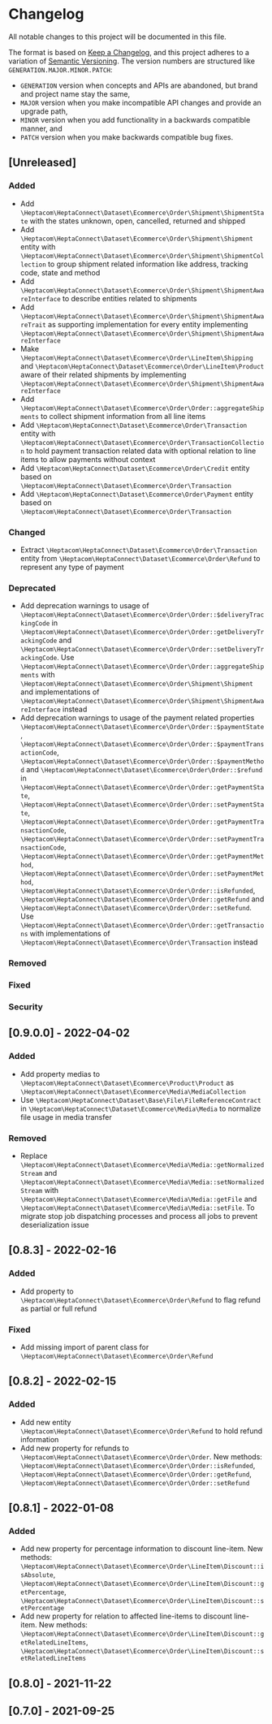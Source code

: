 # Changelog

All notable changes to this project will be documented in this file.

The format is based on [Keep a Changelog](https://keepachangelog.com/en/1.0.0/),
and this project adheres to a variation of [Semantic Versioning](https://semver.org/spec/v2.0.0.html).
The version numbers are structured like `GENERATION.MAJOR.MINOR.PATCH`:

* `GENERATION` version when concepts and APIs are abandoned, but brand and project name stay the same,
* `MAJOR` version when you make incompatible API changes and provide an upgrade path,
* `MINOR` version when you add functionality in a backwards compatible manner, and
* `PATCH` version when you make backwards compatible bug fixes.

## [Unreleased]

### Added

- Add `\Heptacom\HeptaConnect\Dataset\Ecommerce\Order\Shipment\ShipmentState` with the states unknown, open, cancelled, returned and shipped
- Add `\Heptacom\HeptaConnect\Dataset\Ecommerce\Order\Shipment\Shipment` entity with `\Heptacom\HeptaConnect\Dataset\Ecommerce\Order\Shipment\ShipmentCollection` to group shipment related information like address, tracking code, state and method
- Add `\Heptacom\HeptaConnect\Dataset\Ecommerce\Order\Shipment\ShipmentAwareInterface` to describe entities related to shipments
- Add `\Heptacom\HeptaConnect\Dataset\Ecommerce\Order\Shipment\ShipmentAwareTrait` as supporting implementation for every entity implementing `\Heptacom\HeptaConnect\Dataset\Ecommerce\Order\Shipment\ShipmentAwareInterface`
- Make `\Heptacom\HeptaConnect\Dataset\Ecommerce\Order\LineItem\Shipping` and `\Heptacom\HeptaConnect\Dataset\Ecommerce\Order\LineItem\Product` aware of their related shipments by implementing `\Heptacom\HeptaConnect\Dataset\Ecommerce\Order\Shipment\ShipmentAwareInterface`
- Add `\Heptacom\HeptaConnect\Dataset\Ecommerce\Order\Order::aggregateShipments` to collect shipment information from all line items
- Add `\Heptacom\HeptaConnect\Dataset\Ecommerce\Order\Transaction` entity with `\Heptacom\HeptaConnect\Dataset\Ecommerce\Order\TransactionCollection` to hold payment transaction related data with optional relation to line items to allow payments without context
- Add `\Heptacom\HeptaConnect\Dataset\Ecommerce\Order\Credit` entity based on `\Heptacom\HeptaConnect\Dataset\Ecommerce\Order\Transaction`
- Add `\Heptacom\HeptaConnect\Dataset\Ecommerce\Order\Payment` entity based on `\Heptacom\HeptaConnect\Dataset\Ecommerce\Order\Transaction`

### Changed

- Extract `\Heptacom\HeptaConnect\Dataset\Ecommerce\Order\Transaction` entity from `\Heptacom\HeptaConnect\Dataset\Ecommerce\Order\Refund` to represent any type of payment

### Deprecated

- Add deprecation warnings to usage of `\Heptacom\HeptaConnect\Dataset\Ecommerce\Order\Order::$deliveryTrackingCode` in `\Heptacom\HeptaConnect\Dataset\Ecommerce\Order\Order::getDeliveryTrackingCode` and `\Heptacom\HeptaConnect\Dataset\Ecommerce\Order\Order::setDeliveryTrackingCode`. Use `\Heptacom\HeptaConnect\Dataset\Ecommerce\Order\Order::aggregateShipments` with `\Heptacom\HeptaConnect\Dataset\Ecommerce\Order\Shipment\Shipment` and implementations of `\Heptacom\HeptaConnect\Dataset\Ecommerce\Order\Shipment\ShipmentAwareInterface` instead
- Add deprecation warnings to usage of the payment related properties `\Heptacom\HeptaConnect\Dataset\Ecommerce\Order\Order::$paymentState`, `\Heptacom\HeptaConnect\Dataset\Ecommerce\Order\Order::$paymentTransactionCode`, `\Heptacom\HeptaConnect\Dataset\Ecommerce\Order\Order::$paymentMethod` and `\Heptacom\HeptaConnect\Dataset\Ecommerce\Order\Order::$refund` in `\Heptacom\HeptaConnect\Dataset\Ecommerce\Order\Order::getPaymentState`, `\Heptacom\HeptaConnect\Dataset\Ecommerce\Order\Order::setPaymentState`, `\Heptacom\HeptaConnect\Dataset\Ecommerce\Order\Order::getPaymentTransactionCode`, `\Heptacom\HeptaConnect\Dataset\Ecommerce\Order\Order::setPaymentTransactionCode`, `\Heptacom\HeptaConnect\Dataset\Ecommerce\Order\Order::getPaymentMethod`, `\Heptacom\HeptaConnect\Dataset\Ecommerce\Order\Order::setPaymentMethod`, `\Heptacom\HeptaConnect\Dataset\Ecommerce\Order\Order::isRefunded`, `\Heptacom\HeptaConnect\Dataset\Ecommerce\Order\Order::getRefund` and `\Heptacom\HeptaConnect\Dataset\Ecommerce\Order\Order::setRefund`. Use `\Heptacom\HeptaConnect\Dataset\Ecommerce\Order\Order::getTransactions` with implementations of `\Heptacom\HeptaConnect\Dataset\Ecommerce\Order\Transaction` instead

### Removed

### Fixed

### Security

## [0.9.0.0] - 2022-04-02

### Added

- Add property medias to `\Heptacom\HeptaConnect\Dataset\Ecommerce\Product\Product` as `\Heptacom\HeptaConnect\Dataset\Ecommerce\Media\MediaCollection`
- Use `\Heptacom\HeptaConnect\Dataset\Base\File\FileReferenceContract` in `\Heptacom\HeptaConnect\Dataset\Ecommerce\Media\Media` to normalize file usage in media transfer

### Removed

- Replace `\Heptacom\HeptaConnect\Dataset\Ecommerce\Media\Media::getNormalizedStream` and `\Heptacom\HeptaConnect\Dataset\Ecommerce\Media\Media::setNormalizedStream` with `\Heptacom\HeptaConnect\Dataset\Ecommerce\Media\Media::getFile` and `\Heptacom\HeptaConnect\Dataset\Ecommerce\Media\Media::setFile`. To migrate stop job dispatching processes and process all jobs to prevent deserialization issue

## [0.8.3] - 2022-02-16

### Added

- Add property to `\Heptacom\HeptaConnect\Dataset\Ecommerce\Order\Refund` to flag refund as partial or full refund

### Fixed

- Add missing import of parent class for `\Heptacom\HeptaConnect\Dataset\Ecommerce\Order\Refund`

## [0.8.2] - 2022-02-15

### Added

- Add new entity `\Heptacom\HeptaConnect\Dataset\Ecommerce\Order\Refund` to hold refund information
- Add new property for refunds to `\Heptacom\HeptaConnect\Dataset\Ecommerce\Order\Order`. New methods: `\Heptacom\HeptaConnect\Dataset\Ecommerce\Order\Order::isRefunded`, `\Heptacom\HeptaConnect\Dataset\Ecommerce\Order\Order::getRefund`, `\Heptacom\HeptaConnect\Dataset\Ecommerce\Order\Order::setRefund` 

## [0.8.1] - 2022-01-08

### Added

- Add new property for percentage information to discount line-item. New methods: `\Heptacom\HeptaConnect\Dataset\Ecommerce\Order\LineItem\Discount::isAbsolute`, `\Heptacom\HeptaConnect\Dataset\Ecommerce\Order\LineItem\Discount::getPercentage`, `\Heptacom\HeptaConnect\Dataset\Ecommerce\Order\LineItem\Discount::setPercentage`
- Add new property for relation to affected line-items to discount line-item. New methods: `\Heptacom\HeptaConnect\Dataset\Ecommerce\Order\LineItem\Discount::getRelatedLineItems`, `\Heptacom\HeptaConnect\Dataset\Ecommerce\Order\LineItem\Discount::setRelatedLineItems` 

## [0.8.0] - 2021-11-22

## [0.7.0] - 2021-09-25
